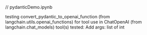 // pydanticDemo.ipynb

testing convert_pydantic_to_openai_function (from langchain.utils.openai_functions) for tool use in ChatOpenAI (from langchain.chat_models)
tool(s) tested:
  Add
  args: list of int
